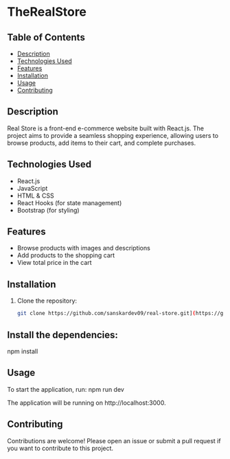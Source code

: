# TheRealStore

## Table of Contents
- [Description](#description)
- [Technologies Used](#technologies-used)
- [Features](#features)
- [Installation](#installation)
- [Usage](#usage)
- [Contributing](#contributing)

## Description
Real Store is a front-end e-commerce website built with React.js. The project aims to provide a seamless shopping experience, allowing users to browse products, add items to their cart, and complete purchases. 

## Technologies Used
- React.js
- JavaScript
- HTML & CSS
- React Hooks (for state management)
- Bootstrap (for styling)

## Features
- Browse products with images and descriptions
- Add products to the shopping cart
- View total price in the cart

## Installation
1. Clone the repository:
   ```bash
   git clone https://github.com/sanskardev09/real-store.git](https://github.com/sanskardev9/the_Realstore.git

## Install the dependencies:
npm install

## Usage
To start the application, run: 
npm run dev

The application will be running on http://localhost:3000.

## Contributing
Contributions are welcome! Please open an issue or submit a pull request if you want to contribute to this project.
